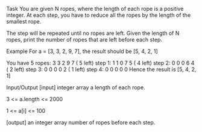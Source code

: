 Task
You are given N ropes, where the length of each rope is a positive integer. At each step, you have to reduce all the ropes by the length of the smallest rope.

The step will be repeated until no ropes are left. Given the length of N ropes, print the number of ropes that are left before each step.

Example
For a = [3, 3, 2, 9, 7], the result should be [5, 4, 2, 1]

 You have 5 ropes:                           3 3 2 9 7   ( 5 left) step 1:          1 1 0 7 5   ( 4 left) step 2:          0 0 0 6 4   ( 2 left) step 3:          0 0 0 0 2   ( 1 left) step 4:          0 0 0 0 0     Hence the result is [5, 4, 2, 1]

Input/Output
[input] integer array a
length of each rope.

3 <= a.length <= 2000

1 <= a[i] <= 100

[output] an integer array
number of ropes before each step.
